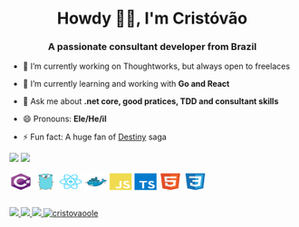 <h1 align="center">Howdy 🤠👋, I'm Cristóvão </h1>
<h3 align="center">A passionate consultant developer from Brazil</h3>


- 🔭 I’m currently working on Thoughtworks, but always open to freelaces 

- 🌱 I’m currently learning and working with **Go and React**

- 💬 Ask me about **.net core, good pratices, TDD and consultant skills**

- 😄 Pronouns: **Ele/He/il**

- ⚡ Fun fact: A huge fan of <a href="https://www.bungie.net/pt-br/">Destiny</a> saga 

<div>
  <img height="180em" src="https://github-readme-stats.vercel.app/api?username=cristovaoolegario&show_icons=true&theme=dark&include_all_commits=true&count_private=true">
  <img height="180em" src="https://github-readme-stats.vercel.app/api/top-langs/?username=cristovaoolegario&layout=compact&langs_count=7&theme=dark">
</div>
  
<div style="display: inline_block"><br>
  <img align="center" alt="Tov-Csharp" height="30" width="40" src="https://raw.githubusercontent.com/devicons/devicon/master/icons/csharp/csharp-original.svg">
  <img align="center" alt="Tov-Go" height="30" width="40" src="https://raw.githubusercontent.com/devicons/devicon/master/icons/go/go-original.svg">  
  <img align="center" alt="Tov-React" height="30" width="40" src="https://raw.githubusercontent.com/devicons/devicon/master/icons/react/react-original.svg">
  <img align="center" alt="Tov-Docker" height="30" width="40" src="https://raw.githubusercontent.com/devicons/devicon/master/icons/docker/docker-original.svg">
  <img align="center" alt="Tov-Js" height="30" width="40" src="https://raw.githubusercontent.com/devicons/devicon/master/icons/javascript/javascript-plain.svg">
  <img align="center" alt="Tov-Ts" height="30" width="40" src="https://raw.githubusercontent.com/devicons/devicon/master/icons/typescript/typescript-plain.svg">
  <img align="center" alt="Tov-HTML" height="30" width="40" src="https://raw.githubusercontent.com/devicons/devicon/master/icons/html5/html5-original.svg">
  <img align="center" alt="Tov-CSS" height="30" width="40" src="https://raw.githubusercontent.com/devicons/devicon/master/icons/css3/css3-original.svg">
</div>

##
  
<div>
  <a href="mailto:cristovaoolegario@gmail.com">
    <img src="https://img.shields.io/badge/-Gmail-%23333?style=for-the-badge&logo=gmail&logoColor=red" target="_blank">
  </a>
  <a href="https://linkedin.com/in/cristovaoolegario" target="blank">
    <img src="https://img.shields.io/badge/-LinkedIn-%230077B5?style=for-the-badge&logo=linkedin&logoColor=white" target="_blank">
  </a>
  <a href="https://instagram.com/cristovaoolegario" target="blank">
    <img src="https://img.shields.io/badge/-Instagram-%23E4405F?style=for-the-badge&logo=instagram&logoColor=white" target="_blank" />
  </a>
  <a href="https://twitter.com/cristovaoole" target="blank">
    <img src="https://img.shields.io/twitter/follow/cristovaoole?logo=twitter&style=for-the-badge" alt="cristovaoole" />
  </a>
</div>

